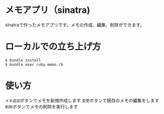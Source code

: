 # メモアプリ（sinatra)
sinatraで作ったメモアプリです。メモの作成、編集、削除ができます。
# ローカルでの立ち上げ方
```
$ bundle install
$ bundle exec ruby memo.rb
```
# 使い方
`メモ追加`ボタンでメモを新規作成します
`変更`ボタンで既存のメモの編集をします
`削除`ボタンでメモの削除を実行します
